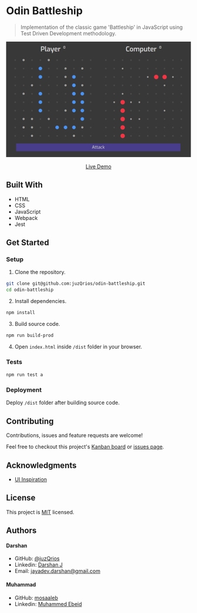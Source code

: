 # Odin Battleship

> Implementation of the classic game 'Battleship' in JavaScript using Test Driven Development methodology.

[//]: # (Screenshot, Application concept art etc)
![README Image](./battleship-sc.png)

[//]: # (Live Demo link)
<p align="center">
  <a href="https://raw.githack.com/juzQrios/odin-battleship/development/dist/index.html">Live Demo</a>
</p>

## Built With

* HTML
* CSS
* JavaScript
* Webpack
* Jest

## Get Started

### Setup

1. Clone the repository.

```bash
git clone git@github.com:juzQrios/odin-battleship.git
cd odin-battleship
```

2. Install dependencies.

```bash
npm install
```

3. Build source code.

```bash
npm run build-prod
```

4. Open `index.html` inside `/dist` folder in your browser.

### Tests

```bash
npm run test a
```

### Deployment

Deploy `/dist` folder after building source code.

## Contributing

Contributions, issues and feature requests are welcome!

Feel free to checkout this project's [Kanban board](https://github.com/juzQrios/odin-battleship/projects/1) or [issues page](https://github.com/juzQrios/odin-battleship/issues).

## Acknowledgments

* [UI Inspiration](https://dribbble.com/shots/2329326-Battleship-for-iOS)

## License

This project is [MIT](./LICENSE) licensed.

## Authors

#### Darshan

* GitHub: [@juzQrios](https://github.com/juzQrios)
* Linkedin: [Darshan J](https://www.linkedin.com/in/jayadevdarshan/)
* Email: <jayadev.darshan@gmail.com>

#### Muhammad

* GitHub: [mosaaleb](https://github.com/mosaaleb)
* Linkedin: [Muhammed Ebeid](https://www.linkedin.com/in/muhammadebeid/)
